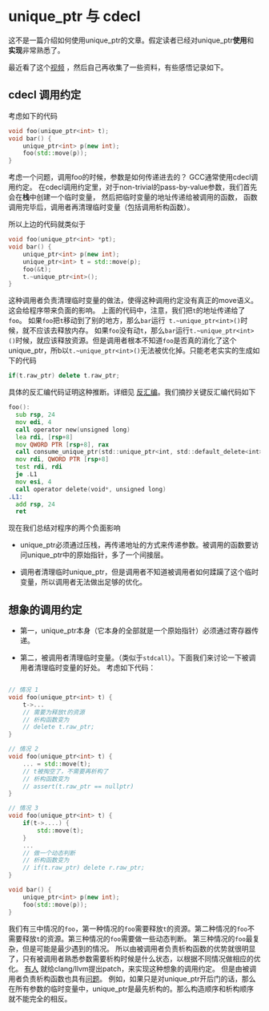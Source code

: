 # unique_ptr 与 cdecl

这不是一篇介绍如何使用unique_ptr的文章。假定读者已经对unique_ptr**使用**和**实现**非常熟悉了。

最近看了这个[视频](https://www.youtube.com/watch?v=rHIkrotSwcc) ，然后自己再收集了一些资料，有些感悟记录如下。

## cdecl 调用约定

考虑如下的代码
```c++
void foo(unique_ptr<int> t);
void bar() {
    unique_ptr<int> p(new int);
    foo(std::move(p));
}
```
考虑一个问题，调用foo的时候，参数是如何传递进去的？
GCC通常使用cdecl调用约定。
在cdecl调用约定里，对于non-trivial的pass-by-value参数，我们首先会在**栈**中创建一个临时变量，
然后把临时变量的地址传递给被调用的函数，
函数调用完毕后，调用者再清理临时变量（包括调用析构函数）。

所以上边的代码就类似于
```c++
void foo(unique_ptr<int> *pt);
void bar() {
    unique_ptr<int> p(new int);
    unique_ptr<int> t = std::move(p);
    foo(&t);
    t.~unique_ptr<int>();
}
```
这种调用者负责清理临时变量的做法，使得这种调用约定没有真正的move语义。
这会给程序带来负面的影响。
上面的代码中，注意，我们把`t`的地址传递给了`foo`。
如果`foo`把`t`移动到了别的地方，那么`bar`运行` t.~unique_ptr<int>()`时候，就不应该去释放内存。
如果`foo`没有动`t`，那么`bar`运行`t.~unique_ptr<int>()`时候，就应该释放资源。但是调用者根本不知道`foo`是否真的消化了这个unique_ptr，所b以`t.~unique_ptr<int>()`无法被优化掉。只能老老实实的生成如下的代码
```c++
if(t.raw_ptr) delete t.raw_ptr;
```

具体的反汇编代码证明这种推断。详细见 [反汇编](MyCompilerExplorerSnipets.html)。我们摘抄关键反汇编代码如下
```asm
foo():
  sub rsp, 24
  mov edi, 4
  call operator new(unsigned long)
  lea rdi, [rsp+8]
  mov QWORD PTR [rsp+8], rax
  call consume_unique_ptr(std::unique_ptr<int, std::default_delete<int> >)
  mov rdi, QWORD PTR [rsp+8]
  test rdi, rdi
  je .L1
  mov esi, 4
  call operator delete(void*, unsigned long)
.L1:
  add rsp, 24
  ret
```

现在我们总结对程序的两个负面影响

- unique_ptr必须通过压栈，再传递地址的方式来传递参数。被调用的函数要访问unique_ptr中的原始指针，多了一个间接层。

- 调用者清理临时unique_ptr，但是调用者不知道被调用者如何蹂躏了这个临时变量，所以调用者无法做出足够的优化。

## 想象的调用约定


- 第一，unique_ptr本身（它本身的全部就是一个原始指针）必须通过寄存器传递。

- 第二，被调用者清理临时变量。（类似于`stdcall`）。下面我们来讨论一下被调用者清理临时变量的好处。
考虑如下代码：
```c++

// 情况 1
void foo(unique_ptr<int> t) {
    t->...
    // 需要为释放t的资源
    // 析构函数变为
    // delete t.raw_ptr;
}

// 情况 2
void foo(unique_ptr<int> t) {
    ... = std::move(t);
    // t被掏空了，不需要再析构了
    // 析构函数变为
    // assert(t.raw_ptr == nullptr)
}

// 情况 3
void foo(unique_ptr<int> t) {
    if(t->....) {
        std::move(t);
    }
    ...    
    // 做一个动态判断
    // 析构函数变为
    // if(t.raw_ptr) delete r.raw_ptr;
}

void bar() {
    unique_ptr<int> p(new int);
    foo(std::move(p));
}
```
我们有三中情况的`foo`，第一种情况的`foo`需要释放`t`的资源。第二种情况的`foo`不需要释放`t`的资源。第三种情况的`foo`需要做一些动态判断。
第三种情况的`foo`最复杂，但是可能是最少遇到的情况。
所以由被调用者负责析构函数的优势就很明显了，只有被调用者熟悉参数需要析构时候是什么状态，以根据不同情况做相应的优化。
[有人](https://reviews.llvm.org/D63748) 就给clang/llvm提出patch，来实现这种想象的调用约定。
但是由被调用者负责析构函数也具有[问题](https://www.youtube.com/watch?v=rHIkrotSwcc)。 
例如，如果只是对unique_ptr开后门的话，那么在所有参数的临时变量中，unique_ptr是最先析构的。那么构造顺序和析构顺序就不能完全的相反。





